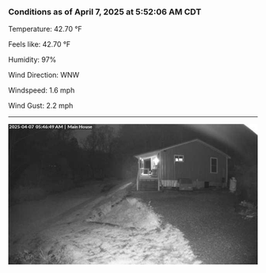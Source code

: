 ### Conditions as of April 7, 2025 at 5:52:06 AM CDT 

Temperature: 42.70 &deg;F

Feels like: 42.70 &deg;F

Humidity: 97%

Wind Direction: WNW

Windspeed: 1.6 mph

Wind Gust: 2.2 mph

---

<img src="./images/latest.jpeg"/>

